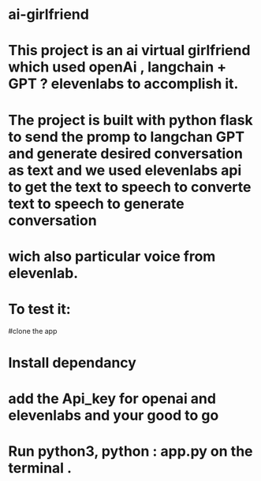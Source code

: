 # ai-girlfriend
# This project is an ai virtual girlfriend  which used openAi ,  langchain + GPT ? elevenlabs to accomplish it.
# The project is built with python  flask to send the promp to langchan GPT and generate desired conversation as text and we used elevenlabs api to get the text to speech to converte text to speech to generate conversation
# wich also particular voice  from  elevenlab.
# To test it:
#clone the app
# Install dependancy
# add the Api_key for openai and elevenlabs and your good to go
#  Run python3, python : app.py on the terminal .
